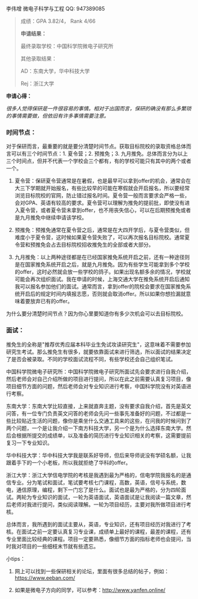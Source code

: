 李伟增 微电子科学与工程 QQ: 947389085

> 成绩：GPA 3.82/4， Rank 4/66
>
> **申请结果：**
>
> 最终录取学校：中国科学院微电子研究所
>
> 其他录取结果：
>
> AD：东南大学，华中科技大学
>
> Rej：浙江大学

**申请心得：**

*很多人觉得保研是一件很容易的事情。相对于出国而言，保研的确没有那么多繁琐的事情需要做，但依旧有许多事情需要注意。*

### 时间节点：

对于保研而言，最重要的就是要分清楚时间节点。获取目标院校的录取资格总体而言可以有三个时间节点：1. 夏令营；2. 预推免；3. 九月推免。总体而言分为以上三个时间点，但并不代表一个学校会三个都有，有的学校可能只有其中的两个或者一个。

1. 夏令营：保研夏令营通常是在暑假，也是最早可以拿到offer的机会，通常会在大三下学期就开始报名，有些比较早的可能在寒假就会开启报名，所以要经常浏览目标院校的官网，防止错过报名时间。夏令营一般而言要求会严格一些，会对GPA、英语有较高的要求。夏令营可以理解为推免的提前批，即使没有进入夏令营，或者夏令营未拿到offer，也不用丧失信心，可以在后期预推免或者是九月推免中继续申请该学校。

2. 预推免：预推免通常在夏令营之后，通常是在大四开学后，与夏令营类似，但难度小于夏令营，这时候如果夏令营失败了，可以再次报名目标院校。通常夏令营和预推免会占去目标院校招收推免生的全部或者大部分。

3. 九月推免：以上两种途径都是在已经国家推免系统开启之前，还有一种途径则是在国家推免系统开启之后，就是九月推免。因为有些学生可能拿到多个学校的offer，这时必然就会放一些学校的鸽子。如果出现名额多余的情况，学校就可能会再次组织面试。我在申请的时候，上海交通大学在推免系统开启后通知我可以报名参加他们的面试。通常而言，拿到offer的院校会要求在国家推免系统开启后的规定时间内填报志愿，否则就会取消offer。所以如果你想捡漏就意味着要放弃已有的offer。

为什么要分清楚时间节点？因为你心里要知道你有多少次机会可以去目标院校。

### 面试：

推免生的全称是"推荐优秀应届本科毕业生免试攻读研究生"，这意味着不需要参加研究生考试。那么推免生有很多，就要依靠面试来进行筛选，所以面试的结果决定了是否会被录取。不同的学校面试流程不同，有些学校还会自己组织笔试。



中国科学院微电子研究所：中国科学院微电子研究所面试先会要求进行自我介绍，然后老师会对自己介绍所做的项目进行提问，所以在此之前需要认真复习项目，像项目细节方面的问题，然后老师会对专业知识进行考察，中国科学院没有对英语进行考察。

 

东南大学：东南大学比较直接，上来就直奔主题，没有要求自我介绍，首先是英文问答，有一位专门负责英文问答的老师会先问一些事先准备好的问题，不过都是一些比较贴近生活的问题，像你是乘坐什么交通工具来的这些，在问我的时候问到了两个问题，一个是让我介绍一下南方科技大学，另一个是为什么选择东南大学。然后会根据所提交的成绩单，以及准备的简历进行专业知识相关的考察，这需要提前复习一下专业知识。



华中科技大学：华中科技大学我是联系好导师，但后来导师说没有学硕名额，让我跟着手下的一个小老板，所以我就拒绝了华科的offer。

 

浙江大学：浙江大学信电学院的考核是我遇到最为严格的，信电学院我报名的是通信专业。分为笔试和面试，笔试要考核七门课程，高数，英语，信号与系统，数电，通信原理，编程，剩下一门忘了是什么。面试也是最为严格的，分为四轮面试。两轮为专业知识的面试，一轮为英语面试，英语面试是让我阅读一篇文章，然后老师对我进行提问，类似阅读理解。一轮为项目经历，主要对我所做项目进行考核。

 

总体而言，我所遇到的面试主要从，英语，专业知识，还有项目经历对我进行了考核。在面试之前一定要认真复习专业课，成绩单上最好的课程，最差的课程，还有专业里面比较经典的课程。项目一定要熟悉，像细节方面的指标老师也会提问，当时我对项目的一些细枝末节就有些遗忘。

 

小tips：

1. 网上可以找到一些保研相关的论坛，里面有很多总结的帖子，例如：https://www.eeban.com/

2. 如果是微电子方向的同学，可以参考：http://www.yanfen.online/

